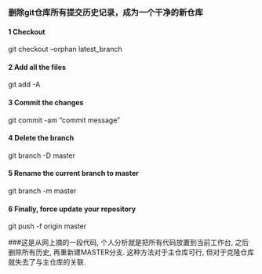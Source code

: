 ### 删除git仓库所有提交历史记录，成为一个干净的新仓库
#### 1 Checkout

git checkout –orphan latest_branch

#### 2 Add all the files

git add -A

#### 3 Commit the changes

git commit -am “commit message”

#### 4 Delete the branch

git branch -D master

#### 5 Rename the current branch to master

git branch -m master

#### 6 Finally, force update your repository

git push -f origin master

###这是从网上摘的一段代码, 个人分析就是把所有代码放置到当前工作台, 之后删除所有历史, 再重新建MASTER分支. 这种方法对于主仓库可行, 但对于克隆仓库就失去了与主仓库的关联.